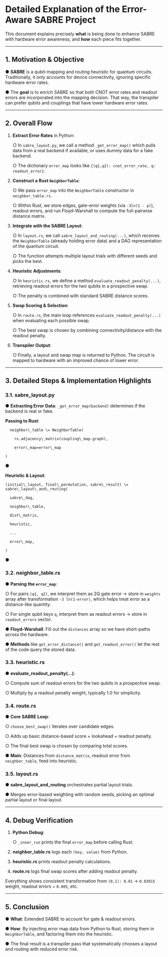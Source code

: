 # **Detailed Explanation of the Error-Aware SABRE Project**

This document explains precisely **what** is being done to enhance SABRE with hardware error awareness, and **how** each piece fits together.

---

## **1\. Motivation & Objective**

●       **SABRE** is a qubit-mapping and routing heuristic for quantum circuits. Traditionally, it only accounts for device connectivity, ignoring specific hardware error rates.

●       The **goal** is to enrich SABRE so that both CNOT error rates and readout errors are incorporated into the mapping decision. That way, the transpiler can prefer qubits and couplings that have lower hardware error rates.

---

## **2\. Overall Flow**

1. **Extract Error Rates** in Python:

   ○       In `sabre_layout.py`, we call a method `_get_error_map()` which pulls data from a real backend if available, or uses dummy data for a fake backend.

   ○       The dictionary `error_map` looks like `{(q1,q2): cnot_error_rate, q: readout_error}`.

2. **Construct a Rust `NeighborTable`**:

   ○       We pass `error_map` into the `NeighborTable` constructor in `neighbor_table.rs`.

   ○       Within Rust, we store edges, gate-error weights (via `-3ln(1 - p)`), readout errors, and run Floyd–Warshall to compute the full-pairwise distance matrix.

3. **Integrate with the SABRE Layout**:

   ○       In `layout.rs`, we call `sabre_layout_and_routing(...)`, which receives the `NeighborTable` (already holding error data) and a DAG representation of the quantum circuit.

   ○       The function attempts multiple layout trials with different seeds and picks the best.

4. **Heuristic Adjustments**:

   ○       In `heuristic.rs`, we define a method `evaluate_readout_penalty(...)`, retrieving readout errors for the two qubits in a prospective swap.

   ○       The penalty is combined with standard SABRE distance scores.

5. **Swap Scoring & Selection**:

   ○       In `route.rs`, the main loop references `evaluate_readout_penalty(...)` when evaluating each possible swap.

   ○       The best swap is chosen by combining connectivity/distance with the readout penalty.

6. **Transpiler Output**:

   ○       Finally, a layout and swap map is returned to Python. The circuit is mapped to hardware with an improved chance of lower error.

---

## **3\. Detailed Steps & Implementation Highlights**

### **3.1. sabre\_layout.py**

●       **Extracting Error Data**: `_get_error_map(backend)` determines if the backend is real or fake.

**Passing to Rust**:
```
  neighbor\_table \= NeighborTable(

    rx.adjacency\_matrix(coupling\_map.graph),

    error\_map=error\_map

)
```

●        

**Heuristic & Layout**:

  ```
(initial\_layout, final\_permutation, sabre\_result) \= sabre\_layout\_and\_routing(

    sabre\_dag,

    neighbor\_table,

    dist\_matrix,

    heuristic,

    ...

    error\_map,

)
```

●        

### **3.2. neighbor\_table.rs**

●       **Parsing the `error_map`**:

○       For pairs `(q1, q2)`, we interpret them as 2Q gate error → store in `weights` array after transformation `-3 ln(1-error)`, which helps treat error as a distance-like quantity.

○       For single qubit keys `q`, interpret them as readout errors → store in `readout_errors` vector.

●       **Floyd–Warshall**: Fill out the `distances` array so we have short-paths across the hardware.

●       **Methods** like `get_error_distance()` and `get_readout_error()` let the rest of the code query the stored data.

### **3.3. heuristic.rs**

●       **evaluate\_readout\_penalty(...)**:

○       Compute sum of readout errors for the two qubits in a prospective swap.

○       Multiply by a readout penalty weight, typically 1.0 for simplicity.

### **3.4. route.rs**

●       **Core SABRE Loop**:

○       `choose_best_swap()` iterates over candidate edges.

○       Adds up basic distance-based score \+ lookahead \+ readout penalty.

○       The final best swap is chosen by comparing total scores.

●       **Main**: Distances from `distance_matrix`, readout error from `neighbor_table`, feed into heuristic.

### **3.5. layout.rs**

●       **sabre\_layout\_and\_routing** orchestrates partial layout trials.

●       Merges error-based weighting with random seeds, picking an optimal partial layout or final layout.

---

## **4\. Debug Verification**

1. **Python Debug**:

   ○       `_inner_run` prints the final `error_map` before calling Rust.

2. **neighbor\_table.rs** logs each `(key, value)` from Python.

3. **heuristic.rs** prints readout penalty calculations.

4. **route.rs** logs final swap scores after adding readout penalty.

Everything shows consistent transformation from `(0,1): 0.01` → `0.03015` weight, readout errors \~ `0.005`, etc.

---

## **5\. Conclusion**

●       **What**: Extended SABRE to account for gate & readout errors.

●       **How**: By injecting error map data from Python to Rust, storing them in `NeighborTable`, and factoring them into the heuristic.

●       The final result is a transpiler pass that systematically chooses a layout and routing with reduced error risk.

 

 

